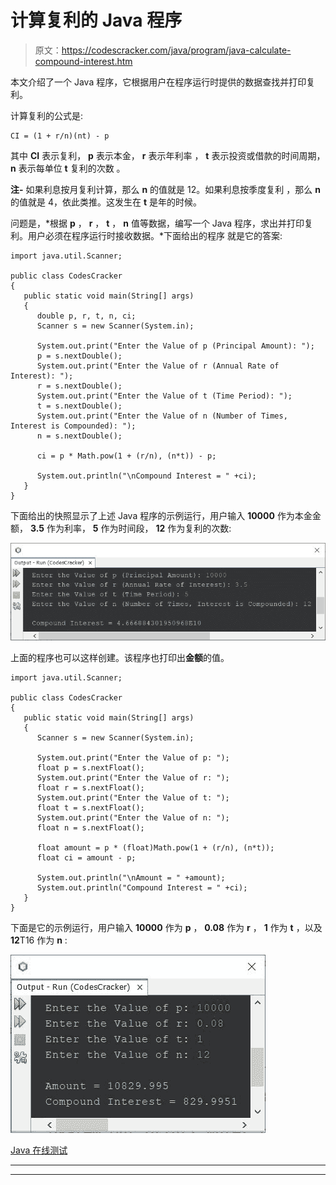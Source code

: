 # 计算复利的 Java 程序

> 原文：<https://codescracker.com/java/program/java-calculate-compound-interest.htm>

本文介绍了一个 Java 程序，它根据用户在程序运行时提供的数据查找并打印复利。

计算复利的公式是:

```
CI = (1 + r/n)(nt) - p
```

其中 **CI** 表示复利， **p** 表示本金， **r** 表示年利率 ， **t** 表示投资或借款的时间周期， **n** 表示每单位 **t** 复利的次数 。

**注-** 如果利息按月复利计算，那么 **n** 的值就是 12。如果利息按季度复利 ，那么 **n** 的值就是 4，依此类推。这发生在 **t** 是年的时候。

问题是，*根据 **p** ， **r** ， **t** ， **n** 值等数据，编写一个 Java 程序，求出并打印复利。用户必须在程序运行时接收数据。*下面给出的程序 就是它的答案:

```
import java.util.Scanner;

public class CodesCracker
{
   public static void main(String[] args)
   {
      double p, r, t, n, ci;
      Scanner s = new Scanner(System.in);

      System.out.print("Enter the Value of p (Principal Amount): ");
      p = s.nextDouble();
      System.out.print("Enter the Value of r (Annual Rate of Interest): ");
      r = s.nextDouble();
      System.out.print("Enter the Value of t (Time Period): ");
      t = s.nextDouble();
      System.out.print("Enter the Value of n (Number of Times, Interest is Compounded): ");
      n = s.nextDouble();

      ci = p * Math.pow(1 + (r/n), (n*t)) - p;

      System.out.println("\nCompound Interest = " +ci);
   }
}
```

下面给出的快照显示了上述 Java 程序的示例运行，用户输入 **10000** 作为本金金额， **3.5** 作为利率， **5** 作为时间段， **12** 作为复利的次数:

![java calculate compound interest](img/5aab67022647dab3db1e5f963d5d84b5.png)

上面的程序也可以这样创建。该程序也打印出**金额**的值。

```
import java.util.Scanner;

public class CodesCracker
{
   public static void main(String[] args)
   {
      Scanner s = new Scanner(System.in);

      System.out.print("Enter the Value of p: ");
      float p = s.nextFloat();
      System.out.print("Enter the Value of r: ");
      float r = s.nextFloat();
      System.out.print("Enter the Value of t: ");
      float t = s.nextFloat();
      System.out.print("Enter the Value of n: ");
      float n = s.nextFloat();

      float amount = p * (float)Math.pow(1 + (r/n), (n*t));
      float ci = amount - p;

      System.out.println("\nAmount = " +amount);
      System.out.println("Compound Interest = " +ci);
   }
}
```

下面是它的示例运行，用户输入 **10000** 作为 **p** ， **0.08** 作为 **r** ， **1** 作为 **t** ，以及**12**T16 作为 **n** :

![find compound interest in Java](img/bc427483b1553856fb8d490b7f4769e7.png)

[Java 在线测试](/exam/showtest.php?subid=1)

* * *

* * *